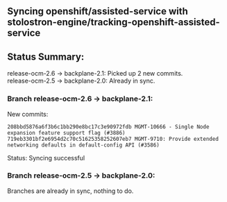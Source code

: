 ## Syncing openshift/assisted-service with stolostron-engine/tracking-openshift-assisted-service

## Status Summary:

release-ocm-2.6 -> backplane-2.1: Picked up 2 new commits.  
release-ocm-2.5 -> backplane-2.0: Already in sync.  

### Branch release-ocm-2.6 -> backplane-2.1:

New commits:

```
208bbd5876a6f3b6c1bb290e8bc17c3e90972fdb MGMT-10666 - Single Node expansion feature support flag (#3886)
719eb3301bf2e6954d2c70c51625358252607eb7 MGMT-9710: Provide extended networking defaults in default-config API (#3586)
```

Status: Syncing successful

### Branch release-ocm-2.5 -> backplane-2.0:

Branches are already in sync, nothing to do.
